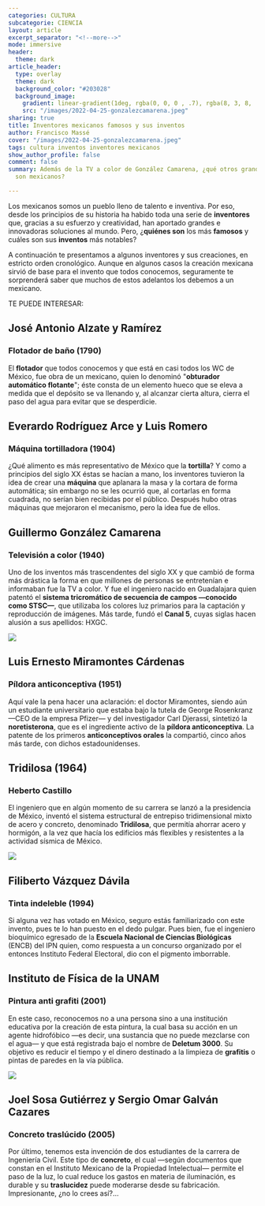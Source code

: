 ```yaml
---
categories: CULTURA
subcategorie: CIENCIA
layout: article
excerpt_separator: "<!--more-->"
mode: immersive
header:
  theme: dark
article_header:
  type: overlay
  theme: dark
  background_color: "#203028"
  background_image:
    gradient: linear-gradient(1deg, rgba(0, 0, 0 , .7), rgba(8, 3, 8, .9))
    src: "/images/2022-04-25-gonzalezcamarena.jpeg"
sharing: true
title: Inventores mexicanos famosos y sus inventos
author: Francisco Massé
cover: "/images/2022-04-25-gonzalezcamarena.jpeg"
tags: cultura inventos inventores mexicanos
show_author_profile: false
comment: false
summary: Además de la TV a color de González Camarena, ¿qué otros grandes inventos
  son mexicanos?

---
```

Los mexicanos somos un pueblo lleno de talento e inventiva. Por eso, desde los principios de su historia ha habido toda una serie de **inventores** que, gracias a su esfuerzo y creatividad, han aportado grandes e innovadoras soluciones al mundo. Pero, ¿**quiénes son** los más **famosos** y cuáles son sus **inventos** más notables?

A continuación te presentamos a algunos inventores y sus creaciones, en estricto orden cronológico. Aunque en algunos casos la creación mexicana sirvió de base para el invento que todos conocemos, seguramente te sorprenderá saber que muchos de estos adelantos los debemos a un mexicano.

TE PUEDE INTERESAR:

## José Antonio Alzate y Ramírez

### Flotador de baño (1790)

El **flotador** que todos conocemos y que está en casi todos los WC de México, fue obra de un mexicano, quien lo denominó "**obturador automático flotante**"; éste consta de un elemento hueco que se eleva a medida que el depósito se va llenando y, al alcanzar cierta altura, cierra el paso del agua para evitar que se desperdicie.

## Everardo Rodríguez Arce y Luis Romero

### Máquina tortilladora (1904)

¿Qué alimento es más representativo de México que la **tortilla**? Y como a principios del siglo XX éstas se hacían a mano, los inventores tuvieron la idea de crear una **máquina** que aplanara la masa y la cortara de forma automática; sin embargo no se les ocurrió que, al cortarlas en forma cuadrada, no serían bien recibidas por el público. Después hubo otras máquinas que mejoraron el mecanismo, pero la idea fue de ellos.

## Guillermo González Camarena

### Televisión a color (1940)

Uno de los inventos más trascendentes del siglo XX y que cambió de forma más drástica la forma en que millones de personas se entretenían e informaban fue la TV a color. Y fue el ingeniero nacido en Guadalajara quien patentó el **sistema tricromático de secuencia de campos —conocido como STSC—**, que utilizaba los colores luz primarios para la captación y reproducción de imágenes. Más tarde, fundó el **Canal 5**, cuyas siglas hacen alusión a sus apellidos: HXGC.

![](https://upload.wikimedia.org/wikipedia/commons/a/ad/Ing._Guillermo_Gonz%C3%A1lez_Camarena.jpg)

## Luis Ernesto Miramontes Cárdenas

### Píldora anticonceptiva (1951)

Aquí vale la pena hacer una aclaración: el doctor Miramontes, siendo aún un estudiante universitario que estaba bajo la tutela de George Rosenkranz —CEO de la empresa Pfizer— y del investigador Carl Djerassi, sintetizó la **noretisterona**, que es el ingrediente activo de la **píldora anticonceptiva**. La patente de los primeros **anticonceptivos orales** la compartió, cinco años más tarde, con dichos estadounidenses.

## Tridilosa (1964)

### Heberto Castillo

El ingeniero que en algún momento de su carrera se lanzó a la presidencia de México, inventó el sistema estructural de entrepiso tridimensional mixto de acero y concreto, denominado **Tridilosa**, que permitía ahorrar acero y hormigón, a la vez que hacía los edificios más flexibles y resistentes a la actividad sísmica de México.

![](https://upload.wikimedia.org/wikipedia/commons/9/99/Heberto_Castillo.jpg)

## Filiberto Vázquez Dávila

### Tinta indeleble (1994)

Si alguna vez has votado en México, seguro estás familiarizado con este invento, pues te lo han puesto en el dedo pulgar. Pues bien, fue el ingeniero bioquímico egresado de la **Escuela Nacional de Ciencias Biológicas** (ENCB) del IPN quien, como respuesta a un concurso organizado por el entonces Instituto Federal Electoral, dio con el pigmento imborrable.

## Instituto de Física de la UNAM

### Pintura anti grafiti (2001)

En este caso, reconocemos no a una persona sino a una institución educativa por la creación de esta pintura, la cual basa su acción en un agente hidrofóbico —es decir, una sustancia que no puede mezclarse con el agua— y que está registrada bajo el nombre de **Deletum 3000**. Su objetivo es reducir el tiempo y el dinero destinado a la limpieza de **grafitis** o pintas de paredes en la vía pública.

![](https://upload.wikimedia.org/wikipedia/commons/thumb/4/40/Grafitti_en_Almer%C3%ADa_20201004.jpg/1280px-Grafitti_en_Almer%C3%ADa_20201004.jpg)

## Joel Sosa Gutiérrez y Sergio Omar Galván Cazares

### Concreto traslúcido (2005)

Por último, tenemos esta invención de dos estudiantes de la carrera de Ingeniería Civil. Este tipo de **concreto**, el cual —según documentos que constan en el Instituto Mexicano de la Propiedad Intelectual— permite el paso de la luz, lo cual reduce los gastos en materia de iluminación, es durable y su **traslucidez** puede moderarse desde su fabricación. Impresionante, ¿no lo crees así?…